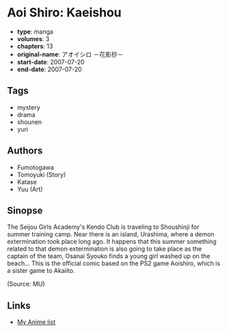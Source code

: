 # Aoi Shiro: Kaeishou

-   **type**: manga
-   **volumes**: 3
-   **chapters**: 13
-   **original-name**: アオイシロ －花影抄－
-   **start-date**: 2007-07-20
-   **end-date**: 2007-07-20

## Tags

-   mystery
-   drama
-   shounen
-   yuri

## Authors

-   Fumotogawa
-   Tomoyuki (Story)
-   Katase
-   Yuu (Art)

## Sinopse

The Seijou Girls Academy's Kendo Club is traveling to Shoushinji for summer training camp. Near there is an island, Urashima, where a demon extermination took place long ago.
It happens that this summer something related to that demon extermination is also going to take place as the captain of the team, Osanai Syouko finds a young girl washed up on the beach... This is the official comic based on the PS2 game Aoishiro, which is a sister game to Akaiito.

(Source: MU)

## Links

-   [My Anime list](https://myanimelist.net/manga/9868/Aoi_Shiro__Kaeishou)
